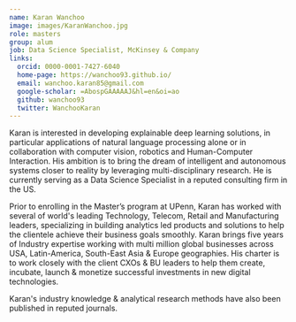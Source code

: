 ```yaml
---
name: Karan Wanchoo
image: images/KaranWanchoo.jpg
role: masters
group: alum
job: Data Science Specialist, McKinsey & Company
links:
  orcid: 0000-0001-7427-6040
  home-page: https://wanchoo93.github.io/
  email: wanchoo.karan85@gmail.com
  google-scholar: =AbospGAAAAAJ&hl=en&oi=ao
  github: wanchoo93
  twitter: WanchooKaran
---
```


Karan is interested in developing explainable deep learning solutions, in particular applications of natural language processing alone or in collaboration with computer vision, robotics and Human-Computer Interaction. His ambition is to bring the dream of intelligent and autonomous systems closer to reality by leveraging multi-disciplinary research. He is currently serving as a Data Science Specialist in a reputed consulting firm in the US.

Prior to enrolling in the Master’s program at UPenn, Karan has worked with several of world's leading Technology, Telecom, Retail and Manufacturing leaders, specializing in building analytics led products and solutions to help the clientele achieve their business goals smoothly. Karan brings five years of Industry expertise working with multi million global businesses across USA, Latin-America, South-East Asia & Europe geographies. His charter is to work closely with the client CXOs & BU leaders to help them create, incubate, launch & monetize successful investments in new digital technologies.

Karan's industry knowledge & analytical research methods have also been published in reputed journals.